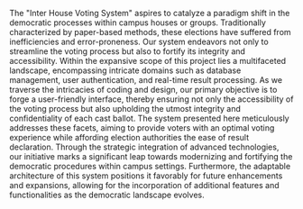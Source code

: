 The "Inter House Voting System" aspires to catalyze a paradigm shift in the democratic processes within campus houses or groups. Traditionally characterized by paper-based methods, these elections have suffered from inefficiencies and error-proneness. Our system endeavors not only to streamline the voting process but also to fortify its integrity and accessibility.
Within the expansive scope of this project lies a multifaceted landscape, encompassing intricate domains such as database management, user authentication, and real-time result processing. As we traverse the intricacies of coding and design, our primary objective is to forge a user-friendly interface, thereby ensuring not only the accessibility of the voting process but also upholding the utmost integrity and confidentiality of each cast ballot.
The system presented here meticulously addresses these facets, aiming to provide voters with an optimal voting experience while affording election authorities the ease of result declaration. Through the strategic integration of advanced technologies, our initiative marks a significant leap towards modernizing and fortifying the democratic procedures within campus settings.
Furthermore, the adaptable architecture of this system positions it favorably for future enhancements and expansions, allowing for the incorporation of additional features and functionalities as the democratic landscape evolves.
